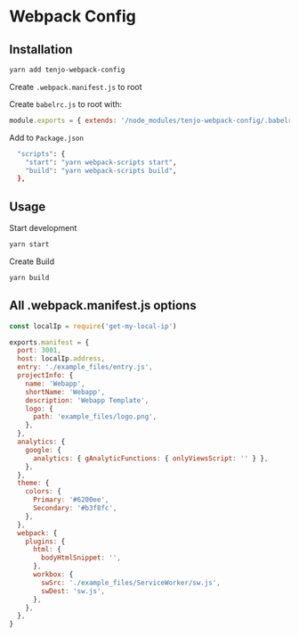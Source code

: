 # Webpack Config

## Installation

```sh
yarn add tenjo-webpack-config
```

Create `.webpack.manifest.js` to root

Create `babelrc.js` to root with:

```js
module.exports = { extends: '/node_modules/tenjo-webpack-config/.babelrc' }
```

Add to `Package.json`

```sh
  "scripts": {
    "start": "yarn webpack-scripts start",
    "build": "yarn webpack-scripts build",
  },
```

## Usage

Start development

```sh
yarn start
```

Create Build

```sh
yarn build
```

## All .webpack.manifest.js options

```js
const localIp = require('get-my-local-ip')

exports.manifest = {
  port: 3001,
  host: localIp.address,
  entry: './example_files/entry.js',
  projectInfo: {
    name: 'Webapp',
    shortName: 'Webapp',
    description: 'Webapp Template',
    logo: {
      path: 'example_files/logo.png',
    },
  },
  analytics: {
    google: {
      analytics: { gAnalyticFunctions: { onlyViewsScript: '' } },
    },
  },
  theme: {
    colors: {
      Primary: '#6200ee',
      Secondary: '#b3f8fc',
    },
  },
  webpack: {
    plugins: {
      html: {
        bodyHtmlSnippet: '',
      },
      workbox: {
        swSrc: './example_files/ServiceWorker/sw.js',
        swDest: 'sw.js',
      },
    },
  },
}
```
